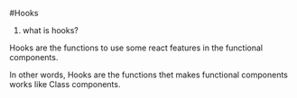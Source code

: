 #Hooks

1. what is hooks?

 Hooks are the functions to use some react features in the functional components.

In other words, Hooks are the functions thet makes functional components works like Class components.  